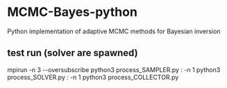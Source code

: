 # MCMC-Bayes-python
Python implementation of adaptive MCMC methods for Bayesian inversion

## test run (solver are spawned)
mpirun -n 3 --oversubscribe python3 process_SAMPLER.py : -n 1 python3 process_SOLVER.py : -n 1 python3 process_COLLECTOR.py
